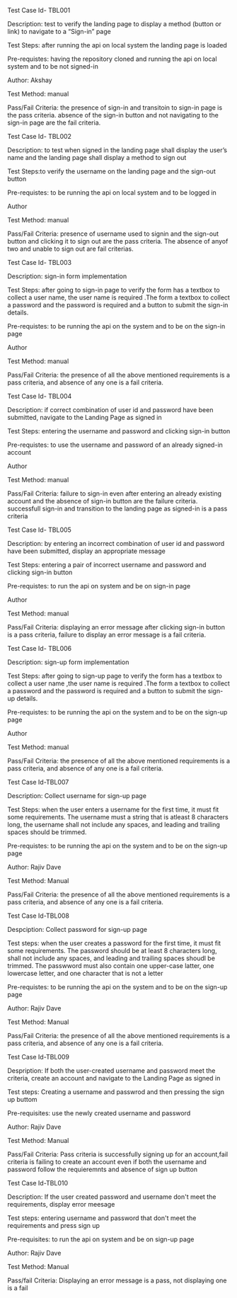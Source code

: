 Test Case Id- TBL001

Description: test to verify the landing page to display a method (button or link) to navigate to a “Sign-in” page

Test Steps: after running the api on local system the landing page is loaded 

Pre-requistes: having the repository cloned and running the api on local system and to be not signed-in

Author: Akshay

Test Method: manual

Pass/Fail Criteria: the presence of sign-in and transitoin to sign-in page is the pass criteria. absence of the sign-in button  and not navigating to the sign-in page are the fail criteria.



Test Case Id- TBL002

Description: to test when signed in the landing page shall display the user’s name and the landing page shall display a method to sign out

Test Steps:to verify the username on the landing page and the sign-out button

Pre-requistes: to be running the api on local system and to be logged in

Author

Test Method: manual

Pass/Fail Criteria: presence of username used to signin and the sign-out button and clicking it to sign out are the pass criteria. The absence of anyof two and unable to sign out are fail criterias.


Test Case Id- TBL003

Description: sign-in form implementation

Test Steps: after going to sign-in page to verify the form has a textbox to collect a user name, the user name is required .The form a textbox to collect a password and the 
password is required and a button to submit the sign-in details.

Pre-requistes: to be running the api on the system and to be on the sign-in page

Author

Test Method: manual 

Pass/Fail Criteria: the presence of all the above mentioned requirements is a pass criteria, and absence of any one is a fail criteria.


Test Case Id- TBL004

Description: if correct combination of user id and password have been submitted, navigate to the Landing Page as signed in

Test Steps: entering the username and password and clicking sign-in button 

Pre-requistes: to use the username and password of an already signed-in account

Author

Test Method: manual

Pass/Fail Criteria: failure to sign-in even after entering an already existing account and the absence of sign-in button are the failure criteria. successfull sign-in and transition to the landing page as signed-in is a pass criteria


Test Case Id- TBL005

Description: by entering an incorrect combination of user id and password have been submitted, display an appropriate message

Test Steps: entering a pair of incorrect username and password and clicking sign-in button 

Pre-requistes: to run the api on system and be on sign-in page

Author

Test Method: manual

Pass/Fail Criteria: displaying an error message after clicking sign-in button is a pass criteria, failure to display an error message is a fail criteria.


Test Case Id- TBL006

Description: sign-up form implementation

Test Steps: after going to sign-up page to verify the form has a textbox to collect a user name ,the user name is required .The form a textbox to collect a password and the 
password is required and a button to submit the sign-up details.

Pre-requistes: to be running the api on the system and to be on the sign-up page

Author

Test Method: manual 

Pass/Fail Criteria: the presence of all the above mentioned requirements is a pass criteria, and absence of any one is a fail criteria.

Test Case Id-TBL007

Description: Collect username for sign-up page

Test Steps: when the user enters a username for the first time, it must fit some requirements. The username must a string that is atleast 8 characters long, the username shall not include any spaces, and leading and trailing spaces should be trimmed.

Pre-requistes: to be running the api on the system and to be on the sign-up page

Author: Rajiv Dave

Test Method: Manual

Pass/Fail Criteria: the presence of all the above mentioned requirements is a pass criteria, and absence of any one is a fail criteria.

Test Case Id-TBL008

Despciption: Collect password for sign-up page

Test steps: when the user creates a password for the first time, it must fit some requirements. The password should be at least 8 characters long, shall not include any spaces, and leading and trailing spaces shoudl be trimmed. The passwword must also contain one upper-case latter, one lowercase letter, and one character that is not a letter

Pre-requistes: to be running the api on the system and to be on the sign-up page

Author: Rajiv Dave

Test Method: Manual

Pass/Fail Criteria: the presence of all the above mentioned requirements is a pass criteria, and absence of any one is a fail criteria.

Test Case Id-TBL009

Despription: If both the user-created username and password meet the criteria, create an account and navigate to the Landing Page as signed in

Test steps: Creating a username and passwrod and then pressing the sign up buttom

Pre-requisites: use the newly created username and password

Author: Rajiv Dave

Test Method: Manual 

Pass/Fail Criteria: Pass criteria is successfully signing up for an account,fail criteria is failing to create an account even if both the username and password follow the requieremnts and absence of sign up button

Test Case Id-TBL010

Description: If the user created password and username don't meet the requirements, display error meesage

Test steps: entering username and password that don't meet the requirements and press sign up

Pre-requisites: to run the api on system and be on sign-up page

Author: Rajiv Dave

Test Method: Manual

Pass/fail Criteria: Displaying an error message is a pass, not displaying one is a fail





